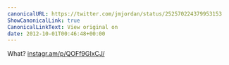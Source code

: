 ```yaml
---
canonicalURL: https://twitter.com/jmjordan/status/252570224379953153
ShowCanonicalLink: true
CanonicalLinkText: View original on
date: 2012-10-01T00:46:48+00:00
---
```

What? [instagr.am/p/QOFf9GIxCJ/](http://instagr.am/p/QOFf9GIxCJ/)